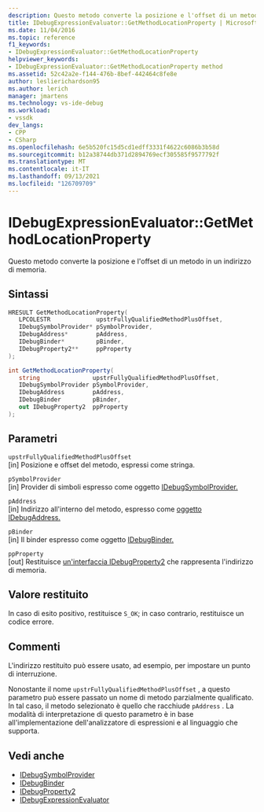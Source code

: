 ```yaml
---
description: Questo metodo converte la posizione e l'offset di un metodo in un indirizzo di memoria.
title: IDebugExpressionEvaluator::GetMethodLocationProperty | Microsoft Docs
ms.date: 11/04/2016
ms.topic: reference
f1_keywords:
- IDebugExpressionEvaluator::GetMethodLocationProperty
helpviewer_keywords:
- IDebugExpressionEvaluator::GetMethodLocationProperty method
ms.assetid: 52c42a2e-f144-476b-8bef-442464c8fe8e
author: leslierichardson95
ms.author: lerich
manager: jmartens
ms.technology: vs-ide-debug
ms.workload:
- vssdk
dev_langs:
- CPP
- CSharp
ms.openlocfilehash: 6e5b520fc15d5cd1edff3331f4622c6086b3b58d
ms.sourcegitcommit: b12a38744db371d2894769ecf305585f9577792f
ms.translationtype: MT
ms.contentlocale: it-IT
ms.lasthandoff: 09/13/2021
ms.locfileid: "126709709"
---
```

# <a name="idebugexpressionevaluatorgetmethodlocationproperty"></a>IDebugExpressionEvaluator::GetMethodLocationProperty
Questo metodo converte la posizione e l'offset di un metodo in un indirizzo di memoria.

## <a name="syntax"></a>Sintassi

```cpp
HRESULT GetMethodLocationProperty( 
   LPCOLESTR             upstrFullyQualifiedMethodPlusOffset,
   IDebugSymbolProvider* pSymbolProvider,
   IDebugAddress*        pAddress,
   IDebugBinder*         pBinder,
   IDebugProperty2**     ppProperty
);
```

```csharp
int GetMethodLocationProperty(
   string               upstrFullyQualifiedMethodPlusOffset,
   IDebugSymbolProvider pSymbolProvider,
   IDebugAddress        pAddress,
   IDebugBinder         pBinder,
   out IDebugProperty2  ppProperty
);
```

## <a name="parameters"></a>Parametri
`upstrFullyQualifiedMethodPlusOffset`\
[in] Posizione e offset del metodo, espressi come stringa.

`pSymbolProvider`\
[in] Provider di simboli espresso come oggetto [IDebugSymbolProvider.](../../../extensibility/debugger/reference/idebugsymbolprovider.md)

`pAddress`\
[in] Indirizzo all'interno del metodo, espresso come [oggetto IDebugAddress.](../../../extensibility/debugger/reference/idebugaddress.md)

`pBinder`\
[in] Il binder espresso come oggetto [IDebugBinder.](../../../extensibility/debugger/reference/idebugbinder.md)

`ppProperty`\
[out] Restituisce [un'interfaccia IDebugProperty2](../../../extensibility/debugger/reference/idebugproperty2.md) che rappresenta l'indirizzo di memoria.

## <a name="return-value"></a>Valore restituito
 In caso di esito positivo, restituisce `S_OK`; in caso contrario, restituisce un codice errore.

## <a name="remarks"></a>Commenti
 L'indirizzo restituito può essere usato, ad esempio, per impostare un punto di interruzione.

 Nonostante il nome `upstrFullyQualifiedMethodPlusOffset` , a questo parametro può essere passato un nome di metodo parzialmente qualificato. In tal caso, il metodo selezionato è quello che racchiude `pAddress` . La modalità di interpretazione di questo parametro è in base all'implementazione dell'analizzatore di espressioni e al linguaggio che supporta.

## <a name="see-also"></a>Vedi anche
- [IDebugSymbolProvider](../../../extensibility/debugger/reference/idebugsymbolprovider.md)
- [IDebugBinder](../../../extensibility/debugger/reference/idebugbinder.md)
- [IDebugProperty2](../../../extensibility/debugger/reference/idebugproperty2.md)
- [IDebugExpressionEvaluator](../../../extensibility/debugger/reference/idebugexpressionevaluator.md)
